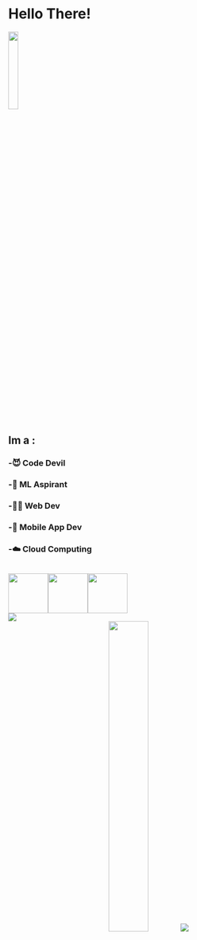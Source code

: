 # Hello There!
<img src="https://media2.giphy.com/media/fPSxQDOJ7bGso/200.gif" width="20%">

## Im a :



### -😈 Code Devil

### -🤖 ML Aspirant

### -👨‍💻 Web Dev
  
### -📱 Mobile App Dev

### -☁️ Cloud Computing
<br>
<div>
<a src=""><img src="https://www.vocalzone.com/wp-content/uploads/2018/04/instagram-GIF-source.gif" height="80px"/></a><a src=""><img src="https://i.pinimg.com/originals/d3/3b/d9/d33bd9baa83a336184055c07dc8ccaa8.gif" height="80px"/><a src=""><img src="https://www.coredna.com/web_images/What-is-Git.gif" height="80px"/></a>
  </div>
<img src="https://komarev.com/ghpvc/?username=AdheelAhmed-D3CD&color=f833ff">
<div align="center">
<img src="https://media.tenor.com/images/217f0468962e1c1703c8719aca1b6b0b/tenor.gif" width="40%"/> <img src="https://github-readme-stats.vercel.app/api?username=AdheelAhmed-D3CD&&count_private=true&show_icons=true&text_color=daf7dc&&theme=midnight-purple">
</div>




